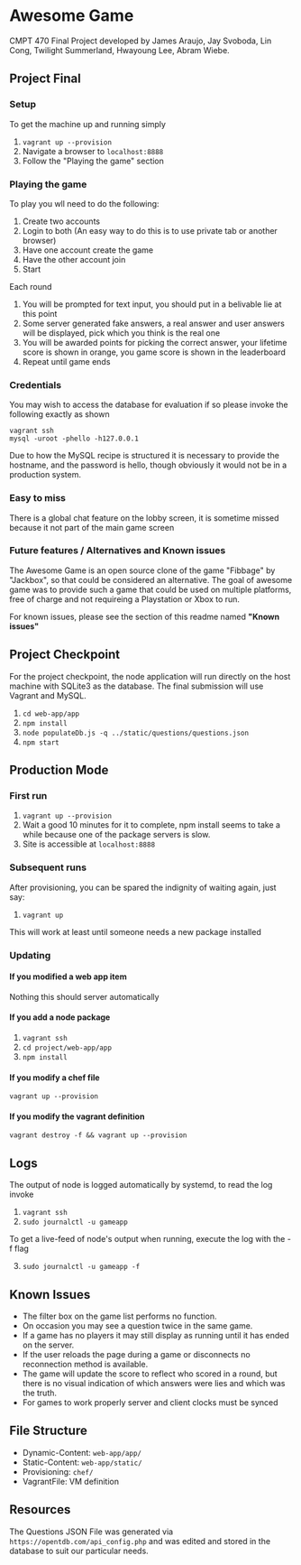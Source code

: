 # Awesome Game
CMPT 470 Final Project developed by James Araujo, Jay Svoboda, Lin Cong, Twilight Summerland, Hwayoung Lee, Abram Wiebe.

## Project Final

### Setup
To get the machine up and running simply
1. `vagrant up --provision`
2. Navigate a browser to `localhost:8888`
3. Follow the "Playing the game" section

### Playing the game
To play you wll need to do the following:
1. Create two accounts
2. Login to both (An easy way to do this is to use private tab or another browser)
3. Have one account create the game
4. Have the other account join
5. Start

Each round
1. You will be prompted for text input, you should put in a belivable lie at this point
2. Some server generated fake answers, a real answer and user answers will be displayed, pick which you think is the real one
3. You will be awarded points for picking the correct answer, your lifetime score is shown in orange, you game score is shown in the leaderboard
4. Repeat until game ends

### Credentials
You may wish to access the database for evaluation if so please invoke the following exactly as shown
```
vagrant ssh
mysql -uroot -phello -h127.0.0.1
```
Due to how the MySQL recipe is structured it is necessary to provide the hostname, and the password is hello,
though obviously it would not be in a production system.

### Easy to miss
There is a global chat feature on the lobby screen, it is sometime missed because it not part of the main game screen

### Future features / Alternatives and Known issues
The Awesome Game is an open source clone of the game "Fibbage" by "Jackbox", so that could be considered an alternative.
The goal of awesome game was to provide such a game that could be used on multiple platforms, free of charge and 
not requireing a Playstation or Xbox to run.

For known issues, please see the section of this readme named **"Known issues"**

## Project Checkpoint
For the project checkpoint, the node application will run directly on the host machine with SQLite3 as the database. The final submission will use Vagrant and MySQL.

1. `cd web-app/app`
2. `npm install`
3. `node populateDb.js -q ../static/questions/questions.json`
4. `npm start`


## Production Mode

### First run
 1. `vagrant up --provision`
 2. Wait a good 10 minutes for it to complete, npm install seems to take a while because one of the package servers is slow.
 3. Site is accessible at `localhost:8888`

### Subsequent runs
After provisioning, you can be spared the indignity of waiting again, just say:
 1. `vagrant up`

This will work at least until someone needs a new package installed

### Updating

#### If you modified a web app item
Nothing this should server automatically

#### If you add a node package
 1. `vagrant ssh`
 2. `cd project/web-app/app`
 3. `npm install`

#### If you modify a chef file
`vagrant up --provision`

#### If you modify the vagrant definition
`vagrant destroy -f && vagrant up --provision`


## Logs

The output of node is logged automatically by systemd, to read the log invoke

1. `vagrant ssh`
2. `sudo journalctl -u gameapp`

To get a live-feed of node's output when running, execute the log with the -f flag

3. `sudo journalctl -u gameapp -f`


## Known Issues

* The filter box on the game list performs no function.
* On occasion you may see a question twice in the same game.
* If a game has no players it may still display as running until it has ended on the server.
* If the user reloads the page during a game or disconnects no reconnection method is available.
* The game will update the score to reflect who scored in a round, but there is no visual indication of which answers were lies and which was the truth.
* For games to work properly server and client clocks must be synced

## File Structure
* Dynamic-Content: `web-app/app/`
* Static-Content: `web-app/static/`
* Provisioning: `chef/`
* VagrantFile: VM definition

## Resources

The Questions JSON File was generated via `https://opentdb.com/api_config.php` and was edited
and stored in the database to suit our particular needs.
